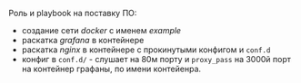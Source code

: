 Роль и playbook на поставку ПО:
- создание сети *docker* с именем *example*
- раскатка *grafana* в контейнере
- раскатка *nginx* в контейнере с прокинутыми конфигом и `conf.d`
- конфиг в `conf.d/` - слушает на 80м порту и `proxy_pass` на 3000й порт на контейнер графаны, по имени контейенра.
